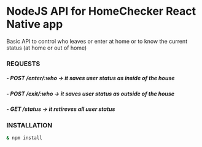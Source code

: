 # NodeJS API for HomeChecker React Native app

Basic API to control who leaves or enter at home or to know the current status (at home or out of home)

### REQUESTS
##### - POST /enter/:who -> it saves user status as inside of the house
##### - POST /exit/:who -> it saves user status as outside of the house
##### - GET /status -> it retireves all user status

### INSTALLATION

```sh
& npm install
```

